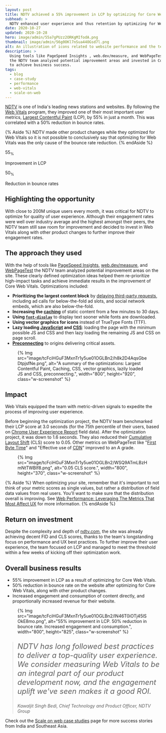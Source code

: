 ```yaml
---
layout: post
title: NDTV achieved a 55% improvement in LCP by optimizing for Core Web Vitals
subhead: >
  NDTV enhanced user experience and thus retention by optimizing for Web Vitals.
date: 2020-10-27
updated: 2020-10-28
hero: image/admin/55a7gPUzz2ORKgMIfodA.png
thumbnail: image/admin/56g0OKl7nSua44OGsd7l.png
alt: An illustration of icons related to website performance and the text 'scale on web' and 'NDTV'.
description: >
  Using tools like PageSpeed Insights , web.dev/measure, and WebPageTest,
  the NDTV team analyzed potential improvement areas and invested in Core Web Vitals
  to achieve business success.
tags:
  - blog
  - case-study
  - performance
  - web-vitals
  - scale-on-web
---
```


[NDTV](https://ndtv.com) is one of India's leading news stations and websites. By following the [Web
Vitals](/vitals/) program, they improved one of their most important user metrics,
[Largest Contentful Paint](/lcp/) (LCP), by 55% in just a month. This was correlated
with a 50% reduction in bounce rates.

{% Aside %}
  NDTV made other product changes while they optimized for Web Vitals
  so it is not possible to conclusively say that optimizing for Web Vitals was
  the only cause of the bounce rate reduction.
{% endAside %}

<div class="stats">
  <div class="stats__item">
    <p class="stats__figure">55<sub>%</sub></p>
    <p>Improvement in LCP</p>
  </div>
  <div class="stats__item">
    <p class="stats__figure">50<sub>%</sub></p>
    <p>Reduction in bounce rates</p>
  </div>
</div>

## Highlighting the opportunity

With close to 200M unique users every month, it was critical for NDTV to optimize for quality of
user experience. Although their engagement rates were well over industry average and the highest
amongst their peers, the NDTV team still saw room for improvement and decided to invest in Web
Vitals along with other product changes to further improve their engagement rates.

## The approach they used

With the help of tools like [PageSpeed
Insights](/chrome-ux-report-pagespeed-insights/),
[web.dev/measure](/measure), and [WebPageTest](https://www.webpagetest.org/) the NDTV
team analyzed potential improvement areas on the site. These clearly defined optimization ideas
helped them re-prioritize high-impact tasks and achieve immediate results in the improvement of Core
Web Vitals. Optimizations included:

<div class="switcher">
  <ul>
    <li>
      <b>Prioritizing the largest content block</b> by
      <a href="/efficiently-load-third-party-javascript/#use-async-or-defer">delaying third-party requests</a>,
      including ad calls for below-the-fold ad slots, and social network embeds, which are also
      below-the-fold.
    </li>
    <li>
      <b>Increasing the <a href="/uses-long-cache-ttl/">caching</a></b> of static content from a
      few minutes to 30 days.
    </li>
    <li>
      <b>Using <a href="/avoid-invisible-text/"><code>font-display</code></a></b>
      to display text sooner while fonts are downloaded.
    </li>
    <li>
      <b>Using vector graphics for icons</b> instead of TrueType Fonts (TTF).
    </li>
    <li>
      <b>Lazy loading
      <a href="/efficiently-load-third-party-javascript/#lazy-load-third-party-resources">JavaScript</a>
      and <a href="https://css-tricks.com/native-lazy-loading/">CSS</a></b>: loading the page with the minimum
      possible JS and CSS and then lazy loading the remaining JS and CSS on page scroll.
    </li>
    <li>
      <b><a href="/uses-rel-preconnect/">Preconnecting</a></b> to origins delivering critical assets.
    </li>
  </ul>
  <figure>
    {% Img src="image/tcFciHGuF3MxnTr1y5ue01OGLBn2/h8k2D4AqsGbeDtpjsfNe.png", alt="A summary of the optimizations: Largest Contentful Paint, Caching, CSS, vector graphics, lazily loaded JS and CSS, preconnecting.", width="800", height="920", class="w-screenshot" %}
  </figure>
</div>

## Impact

Web Vitals equipped the team with metric-driven signals to expedite the
process of improving user experience.

<div class="switcher">
  <p>
    Before beginning the optimization project, the NDTV team benchmarked their LCP
    score at 3.0 seconds (for the 75th percentile of their users, based on
    <a href="/chrome-ux-report/">Chrome User Experience Report</a> field data).
    After the optimization project, it was down to 1.6 seconds.
    They also reduced their <a href="/cls">Cumulative Layout Shift</a> (CLS) score to
    0.05. Other metrics on WebPageTest like
    "<a href="/time-to-first-byte">First Byte Time</a>" and "Effective use of
    <a href="/content-delivery-networks/">CDN</a>" improved to an A grade.
  </p>
  <figure>
    {% Img src="image/tcFciHGuF3MxnTr1y5ue01OGLBn2/WSQ9ATmLBzHmNtTWBIf8.png", alt="0.05 CLS score.", width="800", height="370", class="w-screenshot" %}
  </figure>
</div>

{% Aside %}
  When optimizing your site, remember that it's important to not think of your
  metric scores as single values, but rather a distribution of field data values
  from real users. You'll want to make sure that the distribution overall is improving.
  See [Web Performance: Leveraging The Metrics That Most Affect UX](https://youtu.be/6Ljq-Jn-EgU?t=120)
  for more information.
{% endAside %}

## Return on investment

Despite the complexity and depth of [ndtv.com](https://ndtv.com), the site was
already achieving decent FID and CLS scores, thanks to the team's longstanding
focus on performance and UX best practices. To further improve their user
experience, the team focused on LCP and managed to meet the threshold within a
few weeks of kicking off their optimization work.

## Overall business results

<div class="switcher">
  <ul>
    <li>55% improvement in LCP as a result of optimizing for Core Web Vitals.</li>
    <li>
      50% reduction in bounce rate on the website after optimizing for Core Web Vitals, along with
      other product changes.
    </li>
    <li>
      Increased engagement and consumption of content directly, and proportionally increased
      revenue for their website.
    </li>
  </ul>
  <figure>
    {% Img src="image/tcFciHGuF3MxnTr1y5ue01OGLBn2/lN46T0iOTj45lSOkE8mo.png", alt="55% improvement in LCP. 50% reduction in bounce rate. Increased engagement and consumption.", width="800", height="825", class="w-screenshot" %}
  </figure>
</div>

<blockquote>
  <p style="font-style: italic; font-size: 1.5rem;">
    NDTV has long followed best practices to deliver a top-quality user experience. We consider
    measuring Web Vitals to be an integral part of our product development now, and the engagement
    uplift we've seen makes it a good ROI.
  </p>
  <cite>Kawaljit Singh Bedi, Chief Technology and Product Officer, NDTV Group</cite>
</blockquote>

Check out the [Scale on web case studies](/scale-on-web) page for more success
stories from India and Southeast Asia.
